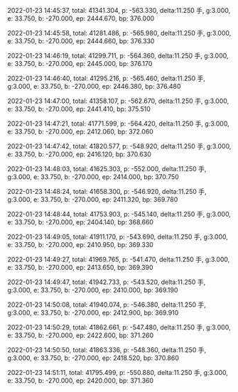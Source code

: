 2022-01-23 14:45:37, total: 41341.304, p: -563.330, delta:11.250 手, g:3.000, e: 33.750, b: -270.000, ep: 2444.670, bp: 376.000

2022-01-23 14:45:58, total: 41281.486, p: -565.980, delta:11.250 手, g:3.000, e: 33.750, b: -270.000, ep: 2444.660, bp: 376.330

2022-01-23 14:46:19, total: 41299.711, p: -564.360, delta:11.250 手, g:3.000, e: 33.750, b: -270.000, ep: 2445.000, bp: 376.170

2022-01-23 14:46:40, total: 41295.216, p: -565.460, delta:11.250 手, g:3.000, e: 33.750, b: -270.000, ep: 2446.380, bp: 376.480

2022-01-23 14:47:00, total: 41358.107, p: -562.670, delta:11.250 手, g:3.000, e: 33.750, b: -270.000, ep: 2441.410, bp: 375.510

2022-01-23 14:47:21, total: 41771.599, p: -564.420, delta:11.250 手, g:3.000, e: 33.750, b: -270.000, ep: 2412.060, bp: 372.060

2022-01-23 14:47:42, total: 41820.577, p: -548.920, delta:11.250 手, g:3.000, e: 33.750, b: -270.000, ep: 2416.120, bp: 370.630

2022-01-23 14:48:03, total: 41625.303, p: -552.000, delta:11.250 手, g:3.000, e: 33.750, b: -270.000, ep: 2414.000, bp: 370.750

2022-01-23 14:48:24, total: 41658.300, p: -546.920, delta:11.250 手, g:3.000, e: 33.750, b: -270.000, ep: 2411.320, bp: 369.780

2022-01-23 14:48:44, total: 41753.903, p: -545.140, delta:11.250 手, g:3.000, e: 33.750, b: -270.000, ep: 2404.140, bp: 368.660

2022-01-23 14:49:05, total: 41911.170, p: -543.690, delta:11.250 手, g:3.000, e: 33.750, b: -270.000, ep: 2410.950, bp: 369.330

2022-01-23 14:49:27, total: 41969.765, p: -541.470, delta:11.250 手, g:3.000, e: 33.750, b: -270.000, ep: 2413.650, bp: 369.390

2022-01-23 14:49:47, total: 41942.733, p: -543.520, delta:11.250 手, g:3.000, e: 33.750, b: -270.000, ep: 2410.000, bp: 369.190

2022-01-23 14:50:08, total: 41940.074, p: -546.380, delta:11.250 手, g:3.000, e: 33.750, b: -270.000, ep: 2412.900, bp: 369.910

2022-01-23 14:50:29, total: 41862.661, p: -547.480, delta:11.250 手, g:3.000, e: 33.750, b: -270.000, ep: 2422.600, bp: 371.260

2022-01-23 14:50:50, total: 41863.336, p: -548.360, delta:11.250 手, g:3.000, e: 33.750, b: -270.000, ep: 2418.520, bp: 370.860

2022-01-23 14:51:11, total: 41795.499, p: -550.880, delta:11.250 手, g:3.000, e: 33.750, b: -270.000, ep: 2420.000, bp: 371.360